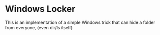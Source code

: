 # Windows Locker

This is an implementation of a simple Windows trick that can hide a folder from everyone, (even dir/ls itself)
